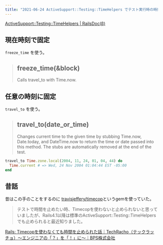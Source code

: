 ```yaml
---
title: "2021-06-24 ActiveSupport::Testing::TimeHelpers でテスト実行時の時刻を自在に操る"
---
```


[ActiveSupport::Testing::TimeHelpers \| RailsDoc(β)](https://railsdoc.github.io/5.2/classes/ActiveSupport/Testing/TimeHelpers.html#method-i-freeze_ti)

## 現在時刻で固定

`freeze_time` を使う。

> ## freeze_time(&block)
> Calls travel_to with Time.now.

## 任意の時刻に固定

`travel_to` を使う。

> ## travel_to(date_or_time)
> Changes current time to the given time by stubbing Time.now, Date.today, and DateTime.now to return the time or date passed into this method. The stubs are automatically removed at the end of the test.

```rb
travel_to Time.zone.local(2004, 11, 24, 01, 04, 44) do
  Time.current # => Wed, 24 Nov 2004 01:04:44 EST -05:00
end
```

## 昔話

昔はこの手のことをするのに [travisjeffery/timecop](https://github.com/travisjeffery/timecop)というgemを使っていた。

> テストで時間を止めたい時、Timecopを使わないと止められないと思っていましたが、Rails4.1以降は標準のActiveSupport::Testing::TimeHelpersでも止められると最近知りました。

[Rails: Timecopを使わなくても時間を止められた話｜TechRacho（テックラッチョ）〜エンジニアの「？」を「！」に〜｜BPS株式会社](https://techracho.bpsinc.jp/penguin10/2018_12_25/67780)
